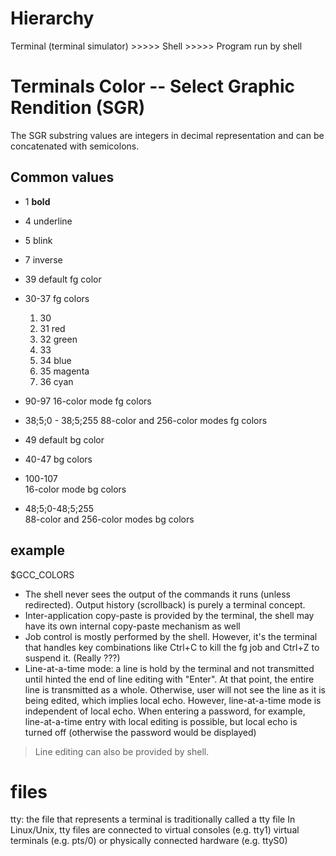 # Hierarchy
Terminal (terminal simulator) >>>>> Shell >>>>> Program run by shell
# Terminals Color -- Select Graphic Rendition (SGR)
The SGR substring values are integers in decimal representation and can
be concatenated with semicolons.

## Common values
* 1	**bold**
* 4	underline
* 5	blink
* 7	inverse
* 39	default fg color
* 30-37	fg colors
    1. 30
    2. 31   red
    3. 32   green
    4. 33
    5. 34   blue
    6. 35   magenta
    7. 36   cyan


* 90-97	16-color mode fg colors
* 38;5;0 - 38;5;255	
	88-color and 256-color modes fg colors
* 49	default bg color
* 40-47	bg colors
* 100-107   
	16-color mode bg colors
* 48;5;0-48;5;255   
	88-color and 256-color modes bg colors


## example
$GCC_COLORS


* The shell never sees the output of the commands it runs (unless redirected). Output history (scrollback) is purely a terminal concept.
* Inter-application copy-paste is provided by the terminal, the shell may have its own internal copy-paste mechanism as well
* Job control is mostly performed by the shell. However, it's the terminal that handles key combinations like Ctrl+C to kill the fg job and Ctrl+Z to suspend it. (Really ???)
* Line-at-a-time mode: a line is hold by the terminal and not transmitted until hinted the end of line editing with "Enter". At that point, the entire line is transmitted as a whole. Otherwise, user will not see the line as it is being edited, which implies local echo. However, line-at-a-time mode is independent of local echo. When entering a password, for example, line-at-a-time entry with local editing is possible, but local echo is turned off (otherwise the password would be displayed)
> Line editing can also be provided by shell.

# files
tty:
    the file that represents a terminal is traditionally called a tty file
    In Linux/Unix, tty files are connected to virtual consoles (e.g. tty1)
    virtual terminals (e.g. pts/0) or physically connected hardware (e.g.
    ttyS0)
